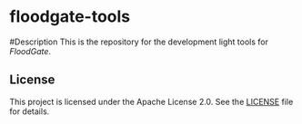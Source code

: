 # floodgate-tools

#Description
This is the repository for the development light tools for *FloodGate*.


## License
This project is licensed under the Apache License 2.0. See the [LICENSE](./LICENSE) file for details.
